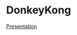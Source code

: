 # DonkeyKong
[Presentation](https://docs.google.com/presentation/d/1jHyj0TPVtKy1X3Xuq_ilXtT9mihYazphOOjbQwVihco/edit?usp=sharing)  
